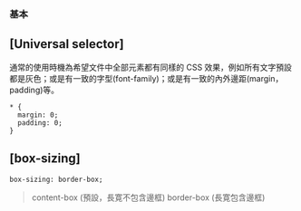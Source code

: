 ### 基本

## [Universal selector]

通常的使用時機為希望文件中全部元素都有同樣的 CSS 效果，例如所有文字預設都是灰色；或是有一致的字型(font-family)；或是有一致的內外邊距(margin，padding)等。

```
* {
  margin: 0;
  padding: 0;
}
```

## [box-sizing]

```
box-sizing: border-box;
```

> content-box (預設，長寛不包含邊框)
> border-box (長寛包含邊框)
